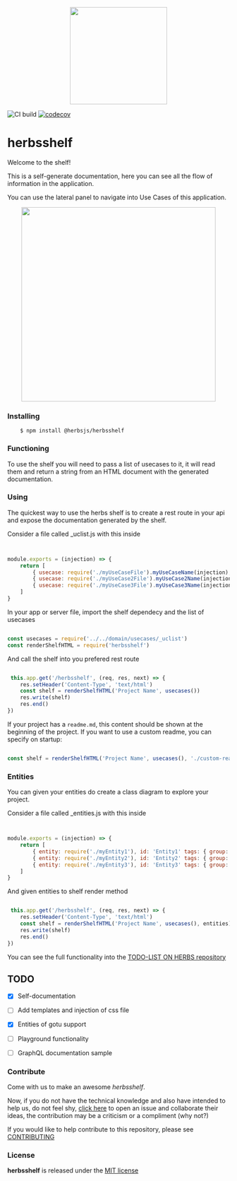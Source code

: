  <p align='center'><img src='https://avatars3.githubusercontent.com/u/60399865' height='220'></p>

![CI build](https://github.com/herbsjs/herbsshelf/workflows/CI%20build/badge.svg) [![codecov](https://codecov.io/gh/herbsjs/herbsshelf/branch/main/graph/badge.svg)](https://codecov.io/gh/herbsjs/herbsshelf)

# herbsshelf

Welcome to the shelf!

This is a self-generate documentation, here you can see all the flow of information in the application.

You can use the lateral panel to navigate into Use Cases of this application. 

 <p align='center'><img src='docs/herbs_shelf.png' height='440'></p>

### Installing
```
    $ npm install @herbsjs/herbsshelf
```

### Functioning 

To use the shelf you will need to pass a list of usecases to it, it will read them and return a string from an HTML document with the generated documentation.

### Using 

The quickest way to use the herbs shelf is to create a rest route in your api and expose the documentation generated by the shelf.

Consider a file called _uclist.js with this inside
```javascript


module.exports = (injection) => {
    return [
        { usecase: require('./myUseCaseFile').myUseCaseName(injection), tags: { group: 'GroupOne' } },
        { usecase: require('./myUseCase2File').myUseCase2Name(injection), tags: { group: 'GroupOne' } },
        { usecase: require('./myUseCase3File').myUseCase3Name(injection), tags: { group: 'GroupTwo' } },
    ]
}
```

In your app or server file, import the shelf dependecy and the list of usecases

```javascript

const usecases = require('../../domain/usecases/_uclist')
const renderShelfHTML = require('herbsshelf')


```

And call the shelf into you prefered rest route

```javascript

 this.app.get('/herbsshelf', (req, res, next) => {
    res.setHeader('Content-Type', 'text/html')
    const shelf = renderShelfHTML('Project Name', usecases())
    res.write(shelf)
    res.end()
})

```

If your project has a `readme.md`, this content should be shown at the beginning of the project. If you want to use a custom readme, you can specify on startup:

```javascript

const shelf = renderShelfHTML('Project Name', usecases(), './custom-readme.md')

```

### Entities 

You can given your entities do create a class diagram to explore your project.

Consider a file called _entities.js with this inside

```javascript


module.exports = (injection) => {
    return [
        { entity: require('./myEntity1'), id: 'Entity1' tags: { group: 'GroupOne' } },
        { entity: require('./myEntity2'), id: 'Entity2' tags: { group: 'GroupOne' } },
        { entity: require('./myEntity3'), id: 'Entity3' tags: { group: 'GroupTwo' } },
    ]
}
```

And given entities to shelf render method


```javascript

 this.app.get('/herbsshelf', (req, res, next) => {
    res.setHeader('Content-Type', 'text/html')
    const shelf = renderShelfHTML('Project Name', usecases(), entities)
    res.write(shelf)
    res.end()
})

```


You can see the full functionality into the [TODO-LIST ON HERBS repository](https://github.com/herbsjs/todolist-on-herbs)

## TODO

- [X] Self-documentation
- [ ] Add templates and injection of css file
- [X] Entities of gotu support
- [ ] Playground functionality
- [ ] GraphQL documentation sample


### Contribute
Come with us to make an awesome *herbsshelf*.

Now, if you do not have the technical knowledge and also have intended to help us, do not feel shy, [click here](https://github.com/herbsjs/herbsshelf/issues) to open an issue and collaborate their ideas, the contribution may be a criticism or a compliment (why not?)

If you would like to help contribute to this repository, please see [CONTRIBUTING](https://github.com/herbsjs/herbsshelf/blob/main/.github/CONTRIBUTING.md)

### License

**herbsshelf** is released under the
[MIT license](https://github.com/herbsjs/herbsshelf/blob/main/LICENSE)